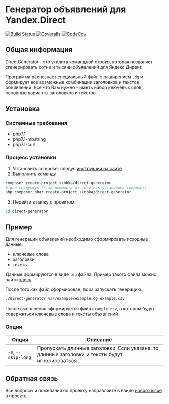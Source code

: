 # Генератор объявлений для Yandex.Direct

[![Build Status](https://travis-ci.org/Doka-NT/direct-generator.svg?branch=master)](https://travis-ci.org/Doka-NT/direct-generator)
[![Coveralls](https://coveralls.io/repos/github/Doka-NT/direct-generator/badge.svg?branch=master)](https://coveralls.io/github/Doka-NT/direct-generator?branch=master)
[![CodeCov](https://codecov.io/gh/Doka-NT/direct-generator/branch/master/graph/badge.svg)](https://codecov.io/gh/Doka-NT/direct-generator)

## Общая информация

DirectGenerator - это утилита командной строки, которая позволяет сгенерировать сотни и тысячи объявлений
для Яндекс.Директ. 

Программа распознает специальный файл с раширением `.dg` и формирует все возможные комбинации заголовков
и текстов объявлений. Все что Вам нужно - иметь набор ключевых слов, основные варианты заголовков и текстов.

## Установка

### Системные требования

- php7.1
- php7.1-mbstring
- php7.1-curl

### Процесс установки

1. Установить composer следуя [инструкции на сайте](https://getcomposer.org/doc/00-intro.md#installation-linux-unix-osx)
2. Выполнить команду
```bash
composer create-project skobka/direct-generator
# или следующую (в зависимости от того как установлен composer)
php composer.phar create-project skobka/direct-generator
```
3. Перейти в папку с проектом:

```bash
cd direct-generator
```

## Пример

Для генерации объявлений необходимо сформировать исходные данные:
- ключевые слова
- заголовки
- тексты

Данные формируются в виде `.dg` файла.
Пример такого файла можно найти [здесь](https://github.com/Doka-NT/direct-generator/blob/master/var/example/example.dg)

После того как файл сформирован, пора запускать генерацию:

```bash
./direct-generator var/example/example.dg example.csv
```

После выполнения сформируется файл `example.csv`, в котором будут содержаться ключевые слова и тексты объявлений

### Опции

| Опция                | Описание                                                                                       |
| -------------------- | ---------------------------------------------------------------------------------------------- |
| `-s`, `--skip-long`  | Пропускать длинные заголовки. Если указана, то длинные заголовки и тексты будут игнорироваться |

## Обратная связь

Все вопросы и пожелания по проекту направляйте в ввиде [нового issue](https://github.com/Doka-NT/direct-generator/issues/new) в проекте.
 